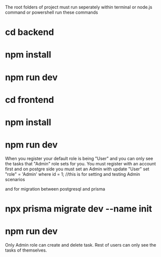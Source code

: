 The root folders of project must run seperately
within terminal or node.js command or powershell run these commands

# cd backend
# npm install
# npm run dev


# cd frontend
# npm install
# npm run dev

When you register your default role is being "User" and you can only see the tasks that "Admin" role sets for you.
You must register with an account first and on postgre side you must set an Admin with
update "User" set "role" = 'Admin' where id = 1; //this is for setting and testing Admin scenarios

and for migration between postgresql and prisma
# npx prisma migrate dev --name init
# npm run dev

Only Admin role can create and delete task. Rest of users can only see the tasks of themselves.
